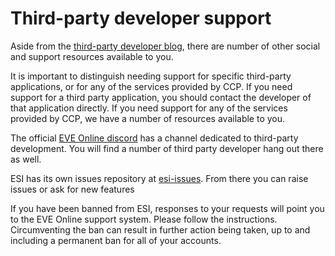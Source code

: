 # Third-party developer support

Aside from the [third-party developer blog](/blog), there are number of other social and support resources available to you.

It is important to distinguish needing support for specific third-party applications, or for any of the services provided by CCP. If you need support for a third party application, you should contact the developer of that application directly. If you need support for any of the services provided by CCP, we have a number of resources available to you.

The official [EVE Online discord](https://eveonline.com/discord) has a channel dedicated to third-party development. You will find a number of third party developer hang out there as well.

ESI has its own issues repository at [esi-issues](https://github.com/esi/esi-issues). From there you can raise issues or ask for new features

If you have been banned from ESI, responses to your requests will point you to the EVE Online support system. Please follow the instructions. Circumventing the ban can result in further action being taken, up to and including a permanent ban for all of your accounts.
